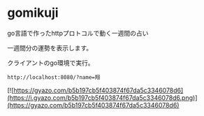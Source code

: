 # gomikuji

go言語で作ったhttpプロトコルで動く一週間の占い

一週間分の運勢を表示します。

クライアントのgo環境で実行。
```
http://localhost:8080/?name=翔
```
[![https://gyazo.com/b5b197cb5f403874f67da5c3346078d6](https://i.gyazo.com/b5b197cb5f403874f67da5c3346078d6.png)](https://gyazo.com/b5b197cb5f403874f67da5c3346078d6)
